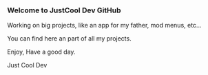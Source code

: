 ### Welcome to JustCool Dev GitHub

Working on big projects, like an app for my father, mod menus, etc...

You can find here an part of all my projects.

Enjoy, Have a good day.

Just Cool Dev
